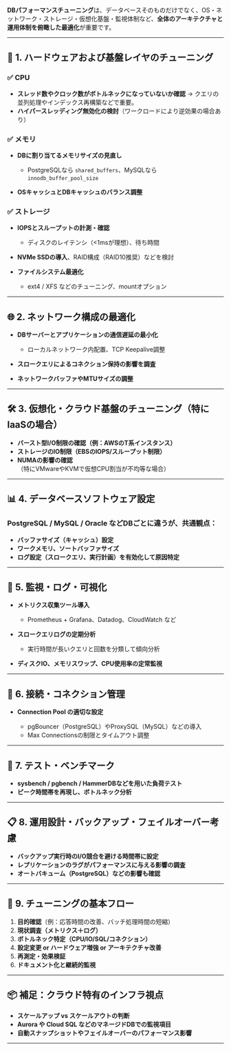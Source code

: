 **DBパフォーマンスチューニング**は、データベースそのものだけでなく、OS・ネットワーク・ストレージ・仮想化基盤・監視体制など、**全体のアーキテクチャと運用体制を俯瞰した最適化**が重要です。

---

## 🔧 1. ハードウェアおよび基盤レイヤのチューニング

### ✅ CPU

* **スレッド数やクロック数がボトルネックになっていないか確認**
  → クエリの並列処理やインデックス再構築などで重要。
* **ハイパースレッディング無効化の検討**（ワークロードにより逆効果の場合あり）

### ✅ メモリ

* **DBに割り当てるメモリサイズの見直し**

  * PostgreSQLなら `shared_buffers`、MySQLなら `innodb_buffer_pool_size`
* **OSキャッシュとDBキャッシュのバランス調整**

### ✅ ストレージ

* **IOPSとスループットの計測・確認**

  * ディスクのレイテンシ（<1msが理想）、待ち時間
* **NVMe SSDの導入**、RAID構成（RAID10推奨）などを検討
* **ファイルシステム最適化**

  * ext4 / XFS などのチューニング、mountオプション

---

## 🌐 2. ネットワーク構成の最適化

* **DBサーバーとアプリケーションの通信遅延の最小化**

  * ローカルネットワーク内配置、TCP Keepalive調整
* **スロークエリによるコネクション保持の影響を調査**
* **ネットワークバッファやMTUサイズの調整**

---

## 🛠 3. 仮想化・クラウド基盤のチューニング（特にIaaSの場合）

* **バースト型I/O制限の確認（例：AWSのT系インスタンス）**
* **ストレージのIO制限（EBSのIOPS/スループット制限）**
* **NUMAの影響の確認**（特にVMwareやKVMで仮想CPU割当が不均等な場合）

---

## 📊 4. データベースソフトウェア設定

### PostgreSQL / MySQL / Oracle などDBごとに違うが、共通観点：

* **バッファサイズ（キャッシュ）設定**
* **ワークメモリ、ソートバッファサイズ**
* **ログ設定（スロークエリ、実行計画）を有効化して原因特定**

---

## 🔎 5. 監視・ログ・可視化

* **メトリクス収集ツール導入**

  * Prometheus + Grafana、Datadog、CloudWatch など
* **スロークエリログの定期分析**

  * 実行時間が長いクエリと回数を分類して傾向分析
* **ディスクIO、メモリスワップ、CPU使用率の定常監視**

---

## 🧠 6. 接続・コネクション管理

* **Connection Pool の適切な設定**

  * pgBouncer（PostgreSQL）やProxySQL（MySQL）などの導入
  * Max Connectionsの制限とタイムアウト調整

---

## 🧪 7. テスト・ベンチマーク

* **sysbench / pgbench / HammerDBなどを用いた負荷テスト**
* **ピーク時間帯を再現し、ボトルネック分析**

---

## 📋 8. 運用設計・バックアップ・フェイルオーバー考慮

* **バックアップ実行時のI/O競合を避ける時間帯に設定**
* **レプリケーションのラグがパフォーマンスに与える影響の調査**
* **オートバキューム（PostgreSQL）などの影響も確認**

---

## 🧾 9. チューニングの基本フロー

1. **目的確認**（例：応答時間の改善、バッチ処理時間の短縮）
2. **現状調査（メトリクス＋ログ）**
3. **ボトルネック特定（CPU/IO/SQL/コネクション）**
4. **設定変更 or ハードウェア増強 or アーキテクチャ改善**
5. **再測定・効果検証**
6. **ドキュメント化と継続的監視**

---

## 📦 補足：クラウド特有のインフラ視点

* **スケールアップ vs スケールアウトの判断**
* **Aurora や Cloud SQL などのマネージドDBでの監視項目**
* **自動スナップショットやフェイルオーバーのパフォーマンス影響**

---

